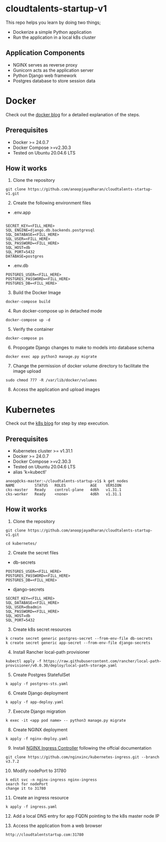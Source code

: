 # cloudtalents-startup-v1

This repo helps you learn by doing two things;

* Dockerize a simple Python application
* Run the application in a local k8s cluster

## Application Components

* NGINX serves as reverse proxy
* Gunicorn acts as the application server
* Python Django web framework
* Postgres database to store session data

# Docker
Check out the [docker blog](https://www.linkedin.com/pulse/dockerizing-cloudtalents-startup-app-anoop-jayadharan-vskaf?utm_source=share&utm_medium=member_ios&utm_campaign=share_via) for a detailed explanation of the steps.

## Prerequisites
- Docker >= 24.0.7
- Docker Compose >=v2.30.3
- Tested on Ubuntu 20.04.6 LTS

## How it works

1. Clone the repository
```
git clone https://github.com/anoopjayadharan/cloudtalents-startup-v1.git
```

2. Create the following environment files

- .env.app
```

SECRET_KEY=<FILL_HERE>
SQL_ENGINE=django.db.backends.postgresql
SQL_DATABASE=<FILL_HERE>
SQL_USER=<FILL_HERE>
SQL_PASSWORD=<FILL_HERE>
SQL_HOST=db
SQL_PORT=5432
DATABASE=postgres
```
- .env.db
```
POSTGRES_USER=<FILL_HERE>
POSTGRES_PASSWORD=<FILL_HERE>
POSTGRES_DB=<FILL_HERE>
```


3. Build the Docker Image
```
docker-compose build
```

4. Run docker-compose up in detached mode
```
docker-compose up -d
```

5. Verify the container
```
docker-compose ps
```

6. Propogate Django changes to make to models into database schema
```
docker exec app python3 manage.py migrate
```

7. Change the permission of docker volume directory to facilitate the image upload
```
sudo chmod 777 -R /var/lib/docker/volumes
```

8. Access the application and upload images

# Kubernetes

Check out the [k8s blog](https://www.linkedin.com/posts/anoop-jayadharan-ba677998_in-the-previous-post-we-used-docker-compose-activity-7272231653991731200-5TlU?utm_source=share&utm_medium=member_desktop) for step by step execution.

## Prerequisites
- Kubernetes cluster >= v1.31.1
- Docker >= 24.0.7
- Docker Compose >=v2.30.3
- Tested on Ubuntu 20.04.6 LTS
- alias 'k=kubectl'

```
anoop@cks-master:~/cloudtalents-startup-v1$ k get nodes
NAME         STATUS   ROLES           AGE    VERSION
cks-master   Ready    control-plane   4d6h   v1.31.1
cks-worker   Ready    <none>          4d6h   v1.31.1
```

## How it works

1. Clone the repository
```
git clone https://github.com/anoopjayadharan/cloudtalents-startup-v1.git

cd kubernetes/
```

2. Create the secret files

- db-secrets
```
POSTGRES_USER=<FILL_HERE>
POSTGRES_PASSWORD=<FILL_HERE>
POSTGRES_DB=<FILL_HERE>
```
- django-secrets
```
SECRET_KEY=<FILL_HERE>
SQL_DATABASE=<FILL_HERE>
SQL_USER=dbadmin
SQL_PASSWORD=<FILL_HERE>
SQL_HOST=db
SQL_PORT=5432
```

3. Create k8s secret resources
```
k create secret generic postgres-secret --from-env-file db-secrets
k create secret generic app-secret --from-env-file django-secrets
```

4. Install Rancher local-path provisioner
```
kubectl apply -f https://raw.githubusercontent.com/rancher/local-path-provisioner/v0.0.30/deploy/local-path-storage.yaml
```

5. Create Postgres StatefulSet
```
k apply -f postgres-sts.yaml
```

6. Create Django deployment
```
k apply -f app-deploy.yaml
```

7. Execute Django migration
```
k exec -it <app pod name> -- python3 manage.py migrate
```

8. Create NGINX deployment
```
k apply -f nginx-deploy.yaml
```

9. Install [NGINX Ingress Controller](https://docs.nginx.com/nginx-ingress-controller/installation/installing-nic/installation-with-manifests/) following the offcial documentation
```
git clone https://github.com/nginxinc/kubernetes-ingress.git --branch v3.7.2
```

10. Modify nodePort to 31780 
```
k edit svc -n nginx-ingress nginx-ingress
search for nodePort
change it to 31780
```

11. Create an ingress resource
```
k apply -f ingress.yaml
```

12. Add a local DNS entry for app FQDN pointing to the k8s master node IP

13. Access the application from a web browser
```
http://cloudtalentstartup.com:31780
```
